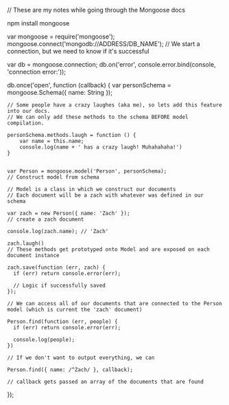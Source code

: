 // These are my notes while going through the Mongoose docs





npm install mongoose


var mongoose = require('mongoose');
mongoose.connect('mongodb://ADDRESS/DB_NAME');
// We start a connection, but we need to know if it's successful

var db = mongoose.connection;
db.on('error', console.error.bind(console, 'connection error:'));

db.once('open', function (callback) {
	var personSchema = mongoose.Schema({
	    name: String
	});

	// Some people have a crazy laughes (aka me), so lets add this feature into our docs.
	// We can only add these methods to the schema BEFORE model compilation.

	personSchema.methods.laugh = function () {
		var name = this.name;
		console.log(name + ' has a crazy laugh! Muhahahaha!')
	}

	
	var Person = mongoose.model('Person', personSchema);
	// Construct model from schema

	// Model is a class in which we construct our documents
	// Each document will be a zach with whatever was defined in our schema

	var zach = new Person({ name: 'Zach' });
	// create a zach document

	console.log(zach.name); // 'Zach'

	zach.laugh()
	// These methods get prototyped onto Model and are exposed on each document instance

	zach.save(function (err, zach) {
	  if (err) return console.error(err);
	  
	  // Logic if successfully saved
	});

	// We can access all of our documents that are connected to the Person model (which is current the 'zach' document)

	Person.find(function (err, people) {
	  if (err) return console.error(err);
	  
	  console.log(people);
	})

	// If we don't want to output everything, we can

	Person.find({ name: /^Zach/ }, callback);

	// callback gets passed an array of the documents that are found















});


